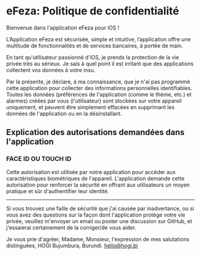 # eFeza: Politique de confidentialité

Bienvenue dans l'application eFeza pour iOS !

L’Application eFeza est sécurisée, simple et intuitive, l’application offre une multitude de fonctionnalités et de services bancaires, à portée de main.

En tant qu'utilisateur passionné d'iOS, je prends la protection de la vie privée très au sérieux. Je sais à quel point il est irritant que des applications collectent vos données à votre insu.

Par la présente, je déclare, à ma connaissance, que je n'ai pas programmé cette application pour collecter des informations personnelles identifiables. Toutes les données (préférences de l'application (comme le thème, etc.) et alarmes) créées par vous (l'utilisateur) sont stockées sur votre appareil uniquement, et peuvent être simplement effacées en supprimant les données de l'application ou en la désinstallant.

## Explication des autorisations demandées dans l'application

### FACE ID OU TOUCH ID

Cette autorisation est utilisée par notre application pour accéder aux caractéristiques biométriques de l'appareil. L'application demande cette autorisation pour renforcer la sécurité en offrant aux utilisateurs un moyen pratique et sûr d'authentifier leur identité.

---

Si vous trouvez une faille de sécurité que j'ai causée par inadvertance, ou si vous avez des questions sur la façon dont l'application protège votre vie privée, veuillez m'envoyer un email ou poster une discussion sur GitHub, et j'essaierai certainement de la corriger/de vous aider.

Je vous prie d'agréer, Madame, Monsieur, l'expression de mes salutations distinguées,
HOGI
Bujumbura, Burundi.
<hello@hogi.bi>
